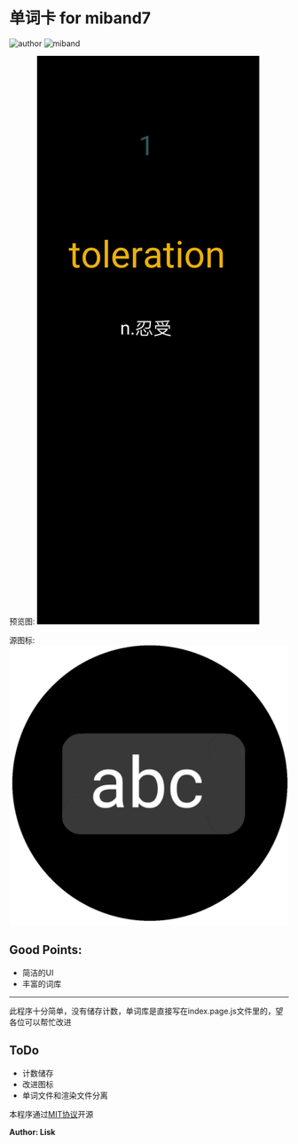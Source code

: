 # 单词卡 for miband7
![author](https://img.shields.io/badge/author-Lisk-green)
![miband](https://img.shields.io/badge/miband-7-blue)


预览图:
![预览图](preview.png)


源图标:
![图标](src.png)



## Good Points:
- 简洁的UI
- 丰富的词库

---


此程序十分简单，没有储存计数，单词库是直接写在index.page.js文件里的，望各位可以帮忙改进


## ToDo
- 计数储存
- 改进图标
- 单词文件和渲染文件分离

本程序通过[MIT协议](https://github.com/Lisk809/word-card/blob/main/LICENSE)开源

**Author: Lisk**
